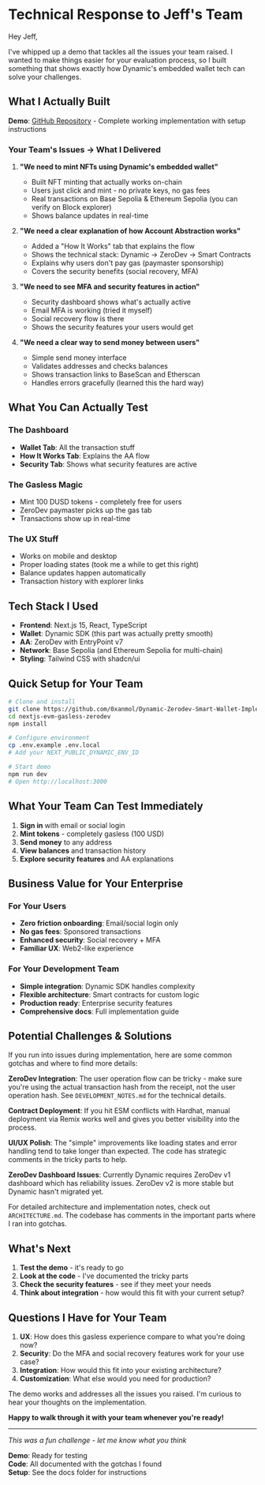 # Technical Response to Jeff's Team

Hey Jeff,

I've whipped up a demo that tackles all the issues your team raised. I wanted to make things easier for your evaluation process, so I built something that shows exactly how Dynamic's embedded wallet tech can solve your challenges.

## What I Actually Built

**Demo**: [GitHub Repository](https://github.com/0xanmol/Dynamic-Zerodev-Smart-Wallet-Implementation) - Complete working implementation with setup instructions

### Your Team's Issues → What I Delivered

1. **"We need to mint NFTs using Dynamic's embedded wallet"**
   - Built NFT minting that actually works on-chain
   - Users just click and mint - no private keys, no gas fees
   - Real transactions on Base Sepolia & Ethereum Sepolia (you can verify on Block explorer)
   - Shows balance updates in real-time

2. **"We need a clear explanation of how Account Abstraction works"**
   - Added a "How It Works" tab that explains the flow
   - Shows the technical stack: Dynamic → ZeroDev → Smart Contracts
   - Explains why users don't pay gas (paymaster sponsorship)
   - Covers the security benefits (social recovery, MFA)

3. **"We need to see MFA and security features in action"**
   - Security dashboard shows what's actually active
   - Email MFA is working (tried it myself)
   - Social recovery flow is there
   - Shows the security features your users would get

4. **"We need a clear way to send money between users"**
   - Simple send money interface
   - Validates addresses and checks balances
   - Shows transaction links to BaseScan and Etherscan
   - Handles errors gracefully (learned this the hard way)

## What You Can Actually Test

### The Dashboard
- **Wallet Tab**: All the transaction stuff
- **How It Works Tab**: Explains the AA flow 
- **Security Tab**: Shows what security features are active

### The Gasless Magic
- Mint 100 DUSD tokens - completely free for users
- ZeroDev paymaster picks up the gas tab
- Transactions show up in real-time

### The UX Stuff
- Works on mobile and desktop
- Proper loading states (took me a while to get this right)
- Balance updates happen automatically
- Transaction history with explorer links

## Tech Stack I Used

- **Frontend**: Next.js 15, React, TypeScript
- **Wallet**: Dynamic SDK (this part was actually pretty smooth)
- **AA**: ZeroDev with EntryPoint v7
- **Network**: Base Sepolia (and Ethereum Sepolia for multi-chain)
- **Styling**: Tailwind CSS with shadcn/ui

## Quick Setup for Your Team

```bash
# Clone and install
git clone https://github.com/0xanmol/Dynamic-Zerodev-Smart-Wallet-Implementation.git
cd nextjs-evm-gasless-zerodev
npm install

# Configure environment
cp .env.example .env.local
# Add your NEXT_PUBLIC_DYNAMIC_ENV_ID

# Start demo
npm run dev
# Open http://localhost:3000
```

## What Your Team Can Test Immediately

1. **Sign in** with email or social login
2. **Mint tokens** - completely gasless (100 USD)
3. **Send money** to any address
4. **View balances** and transaction history
5. **Explore security features** and AA explanations

## Business Value for Your Enterprise

### For Your Users
- **Zero friction onboarding**: Email/social login only
- **No gas fees**: Sponsored transactions
- **Enhanced security**: Social recovery + MFA
- **Familiar UX**: Web2-like experience

### For Your Development Team
- **Simple integration**: Dynamic SDK handles complexity
- **Flexible architecture**: Smart contracts for custom logic
- **Production ready**: Enterprise security features
- **Comprehensive docs**: Full implementation guide

## Potential Challenges & Solutions

If you run into issues during implementation, here are some common gotchas and where to find more details:

**ZeroDev Integration**: The user operation flow can be tricky - make sure you're using the actual transaction hash from the receipt, not the user operation hash. See `DEVELOPMENT_NOTES.md` for the technical details.

**Contract Deployment**: If you hit ESM conflicts with Hardhat, manual deployment via Remix works well and gives you better visibility into the process.

**UI/UX Polish**: The "simple" improvements like loading states and error handling tend to take longer than expected. The code has strategic comments in the tricky parts to help.

**ZeroDev Dashboard Issues**: Currently Dynamic requires ZeroDev v1 dashboard which has reliability issues. ZeroDev v2 is more stable but Dynamic hasn't migrated yet.

For detailed architecture and implementation notes, check out `ARCHITECTURE.md`. The codebase has comments in the important parts where I ran into gotchas.

## What's Next

1. **Test the demo** - it's ready to go
2. **Look at the code** - I've documented the tricky parts
3. **Check the security features** - see if they meet your needs
4. **Think about integration** - how would this fit with your current setup?

## Questions I Have for Your Team

1. **UX**: How does this gasless experience compare to what you're doing now?
2. **Security**: Do the MFA and social recovery features work for your use case?
3. **Integration**: How would this fit into your existing architecture?
4. **Customization**: What else would you need for production?

The demo works and addresses all the issues you raised. I'm curious to hear your thoughts on the implementation.

**Happy to walk through it with your team whenever you're ready!**

---

*This was a fun challenge - let me know what you think*

**Demo**: Ready for testing  
**Code**: All documented with the gotchas I found  
**Setup**: See the docs folder for instructions
